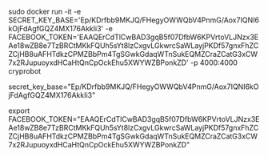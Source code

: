 sudo docker run -it -e SECRET_KEY_BASE='Ep/KDrfbb9MKJQ/FHegyOWWQbV4PnmG/Aox7IQNI6kOjFdAgfGQZ4MX176AkkIi3' -e FACEBOOK_TOKEN='EAAQErCdTlCwBAD3gqB5f07DfbW6KPVrtoVLJNzx3EAe18wZB8e7TzBRCtMKkFQUh5sYt8lzCxgvLGkwrcSaWLayjPKDf57gnxFhZCZCjHB8uAFHTdkzCPMZBbPm4TgSGwkGdaqWTnSukEQMZCraZCatG3xCW7x2RJupuoyxdHCaHtQnCpOckEhu5XWYWZBPonkZD' -p 4000:4000 cryprobot



secret_key_base="Ep/KDrfbb9MKJQ/FHegyOWWQbV4PnmG/Aox7IQNI6kOjFdAgfGQZ4MX176AkkIi3"

export FACEBOOK_TOKEN="EAAQErCdTlCwBAD3gqB5f07DfbW6KPVrtoVLJNzx3EAe18wZB8e7TzBRCtMKkFQUh5sYt8lzCxgvLGkwrcSaWLayjPKDf57gnxFhZCZCjHB8uAFHTdkzCPMZBbPm4TgSGwkGdaqWTnSukEQMZCraZCatG3xCW7x2RJupuoyxdHCaHtQnCpOckEhu5XWYWZBPonkZD"
